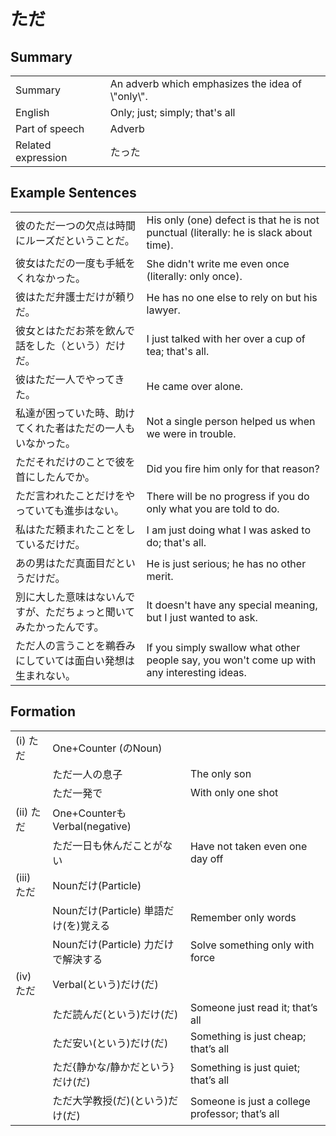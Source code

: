 # ただ

## Summary

<table><tr>   <td>Summary</td>   <td>An adverb which emphasizes the idea of \"only\".</td></tr><tr>   <td>English</td>   <td>Only; just; simply; that's all</td></tr><tr>   <td>Part of speech</td>   <td>Adverb</td></tr><tr>   <td>Related expression</td>   <td>たった</td></tr></table>

## Example Sentences

<table><tr>   <td>彼のただ一つの欠点は時間にルーズだということだ。</td>   <td>His only (one) defect is that he is not punctual (literally: he is slack about time).</td></tr><tr>   <td>彼女はただの一度も手紙をくれなかった。</td>   <td>She didn't write me even once (literally: only once).</td></tr><tr>   <td>彼はただ弁護士だけが頼りだ。</td>   <td>He has no one else to rely on but his lawyer.</td></tr><tr>   <td>彼女とはただお茶を飲んで話をした（という）だけだ。</td>   <td>I just talked with her over a cup of tea; that's all.</td></tr><tr>   <td>彼はただ一人でやってきた。</td>   <td>He came over alone.</td></tr><tr>   <td>私達が困っていた時、助けてくれた者はただの一人もいなかった。</td>   <td>Not a single person helped us when we were in trouble.</td></tr><tr>   <td>ただそれだけのことで彼を首にしたんでか。</td>   <td>Did you fire him only for that reason?</td></tr><tr>   <td>ただ言われたことだけをやっていても進歩はない。</td>   <td>There will be no progress if you do only what you are told to do.</td></tr><tr>   <td>私はただ頼まれたことをしているだけだ。</td>   <td>I am just doing what I was asked to do; that's all.</td></tr><tr>   <td>あの男はただ真面目だというだけだ。</td>   <td>He is just serious; he has no other merit.</td></tr><tr>   <td>別に大した意味はないんですが、ただちょっと聞いてみたかったんです。</td>   <td>It doesn't have any special meaning, but I just wanted to ask.</td></tr><tr>   <td>ただ人の言うことを鵜呑みにしていては面白い発想は生まれない。</td>   <td>If you simply swallow what other people say, you won't come up with any interesting ideas.</td></tr></table>

## Formation

<table class="table"><tbody><tr class="tr head"><td class="td"><span class="numbers">(i)</span> <span class="concept">ただ</span></td><td class="td"><span class="concept"></span><span>One+Counter (のNoun)</span> </td><td class="td"></td></tr><tr class="tr"><td class="td"></td><td class="td"><span class="concept">ただ</span><span>一人の息子</span></td><td class="td"><span>The only son</span></td></tr><tr class="tr"><td class="td"></td><td class="td"><span class="concept">ただ</span><span>一発で</span></td><td class="td"><span>With only one shot</span></td></tr><tr class="tr head"><td class="td"><span class="numbers">(ii)</span> <span class="concept">ただ</span></td><td class="td"><span class="concept"></span><span>One+CounterもVerbal(negative)</span> </td><td class="td"></td></tr><tr class="tr"><td class="td"></td><td class="td"><span class="concept">ただ</span><span>一日も休んだことがない</span></td><td class="td"><span>Have not taken even one day off</span></td></tr><tr class="tr head"><td class="td"><span class="numbers">(iii)</span> <span class="concept">ただ</span></td><td class="td"><span class="concept"></span><span>Nounだけ(Particle)</span> </td><td class="td"></td></tr><tr class="tr"><td class="td"></td><td class="td"><span class="concept">Nounだけ(Particle)</span> <span>単語だけ(を)覚える</span></td><td class="td"><span>Remember only words</span></td></tr><tr class="tr"><td class="td"></td><td class="td"><span class="concept">Nounだけ(Particle)</span> <span>力だけで解決する</span></td><td class="td"><span>Solve something only with force</span></td></tr><tr class="tr head"><td class="td"><span class="numbers">(iv)</span> <span class="concept">ただ</span></td><td class="td"><span class="concept"></span><span>Verbal(という)だけ(だ)</span> </td><td class="td"></td></tr><tr class="tr"><td class="td"></td><td class="td"><span class="concept">ただ</span><span>読んだ(という)だけ(だ)</span> </td><td class="td"><span>Someone just read it; that’s all</span></td></tr><tr class="tr"><td class="td"></td><td class="td"><span class="concept">ただ</span><span>安い(という)だけ(だ)</span> </td><td class="td"><span>Something is just cheap; that’s all</span></td></tr><tr class="tr"><td class="td"></td><td class="td"><span class="concept">ただ</span><span>{静かな/静かだという}だけ(だ)</span> </td><td class="td"><span>Something is just quiet; that’s all</span></td></tr><tr class="tr"><td class="td"></td><td class="td"><span class="concept">ただ</span><span>大学教授(だ)(という)だけ(だ)</span> </td><td class="td"><span>Someone is just a college professor; that’s all</span></td></tr></tbody></table>

